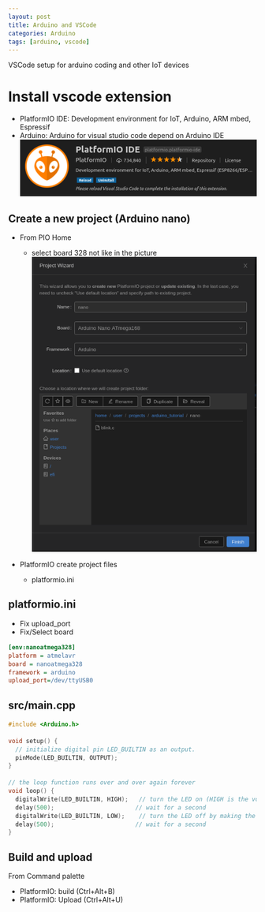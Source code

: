 ```yaml
---
layout: post
title: Arduino and VSCode
categories: Arduino
tags: [arduino, vscode]
---
```

VSCode setup for arduino coding and other IoT devices

# Install vscode extension
- PlatformIO IDE: Development environment for IoT, Arduino, ARM mbed, Espressif 
- Arduino: Arduino for visual studio code depend on Arduino IDE
![](/images/2019-01-01-12-30-53.png)

## Create a new project (Arduino nano)
- From PIO Home
    - select board 328 not like in the picture
![](/images/2019-01-01-12-35-33.png)

- PlatformIO create project files
  - platformio.ini
  
## platformio.ini
- Fix upload_port
- Fix/Select board

```ini
[env:nanoatmega328]
platform = atmelavr
board = nanoatmega328
framework = arduino
upload_port=/dev/ttyUSB0
```

## src/main.cpp
```cpp
#include <Arduino.h>

void setup() {
  // initialize digital pin LED_BUILTIN as an output.
  pinMode(LED_BUILTIN, OUTPUT);
}

// the loop function runs over and over again forever
void loop() {
  digitalWrite(LED_BUILTIN, HIGH);   // turn the LED on (HIGH is the voltage level)
  delay(500);                       // wait for a second
  digitalWrite(LED_BUILTIN, LOW);    // turn the LED off by making the voltage LOW
  delay(500);                       // wait for a second
}
```

## Build and upload
From Command palette
- PlatformIO: build (Ctrl+Alt+B)
- PlatformIO: Upload (Ctrl+Alt+U)

